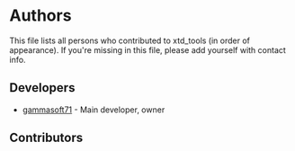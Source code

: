# Authors

This file lists all persons who contributed to xtd_tools (in order of appearance). If you're missing in this file, please add yourself with contact info.

## Developers

* [gammasoft71](https://gammasoft71.wixsite.com/gammasoft) - Main developer, owner

## Contributors
